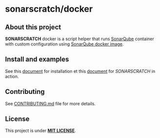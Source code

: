 # sonarscratch/docker

## About this project

**SONARSCRATCH** docker is a script helper that runs [SonarQube](https://www.sonarqube.org) container with custom configuration using [SonarQube docker image](https://hub.docker.com/_/sonarqube).

## Install and examples

See this [document](content/doc/How-Install.md) for installation et this [document](content/doc/How-works.md) for *SONARSCRATCH* in action.

## Contributing

See [CONTRIBUTING.md](CONTRIBUTING.md) file for more details.

## License

This project is under [**MIT LICENSE**](LICENSE.txt).
